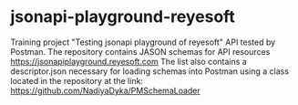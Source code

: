 # jsonapi-playground-reyesoft
 Training project "Testing jsonapi playground of reyesoft"
API tested by Postman. 
The repository contains JASON schemas for API resources https://jsonapiplayground.reyesoft.com
The list also contains a descriptor.json necessary for loading schemas into Postman using a class
 located in the repository at the link:  https://github.com/NadiyaDyka/PMSchemaLoader